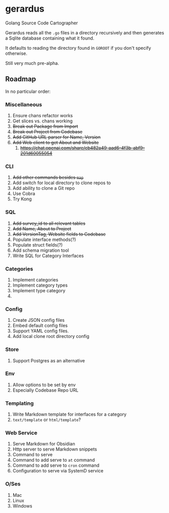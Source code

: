 # gerardus
Golang Source Code Cartographer 

Gerardus reads all the `.go` files in a directory recursively and then generates a Sqlite database containing what it found.

It defaults to reading the directory found in `GOROOT` if you don't specify otherwise.

Still very much pre-alpha.


## Roadmap

In no particular order:

### Miscellaneous
1. Ensure chans refactor works
2. Get slices vs. chans working
3. ~~Break out Package from Import~~
4. ~~Break out Project from Codebase~~
5. ~~Add GitHub URL parser for Name, Version~~
6. ~~Add Web client to get About and Website~~
    1. ~~https://chat.openai.com/share/cb482a49-aad6-4f3b-abf9-201d60055054~~

### CLI
1. ~~Add other commands besides `map`~~
2. Add switch for local directory to clone repos to
3. Add ability to clone a Git repo
4. Use Cobra
5. Try Kong

### SQL
1. ~~Add survey_id to all relevant tables~~
2. ~~Add Name, About to Project~~
2. ~~Add VersionTag, Website fields to Codebase~~
3. Populate interface methods(?)
4. Populate struct fields(?)
5. Add schema migration tool
6. Write SQL for Category Interfaces

### Categories
1. Implement categories
2. Implement category types
3. Implement type category
4. 
### Config
1. Create JSON config files
2. Embed default config files
3. Support YAML config files.
4. Add local clone root directory config

### Store
1. Support Postgres as an alternative

### Env
1. Allow options to be set by env
2. Especially Codebase Repo URL

### Templating
1. Write Markdown template for interfaces for a category
2. `text/template` or `html/template`?

### Web Service
1. Serve Markdown for Obsidian
2. Http server to serve Markdown snippets
3. Command to serve
4. Command to add serve to `at` command
5. Command to add serve to `cron` command
6. Configuration to serve via SystemD service

### O/Ses
1. Mac
2. Linux
3. Windows